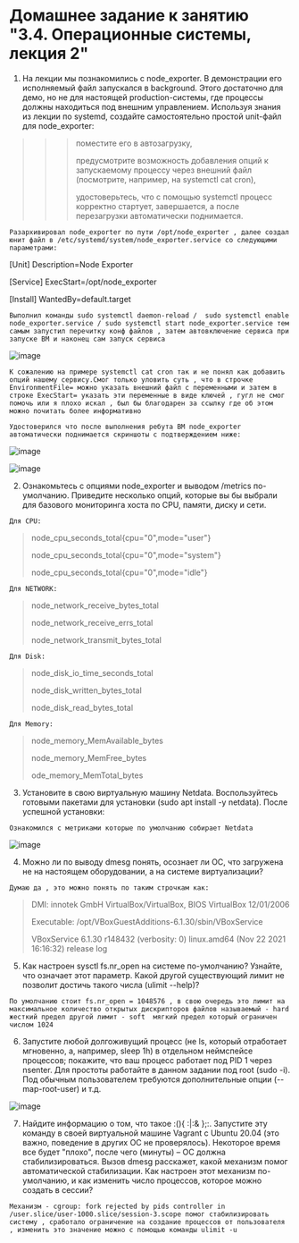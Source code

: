 # Домашнее задание к занятию "3.4. Операционные системы, лекция 2"

1. На лекции мы познакомились с node_exporter. В демонстрации его исполняемый файл запускался в background. Этого достаточно для демо, но не для настоящей production-системы, где процессы должны находиться под внешним управлением. Используя знания из лекции по systemd, создайте самостоятельно простой unit-файл для node_exporter:

>>> поместите его в автозагрузку,
>>> 
>>> предусмотрите возможность добавления опций к запускаемому процессу через внешний файл (посмотрите, например, на systemctl cat cron),
>>> 
>>> удостоверьтесь, что с помощью systemctl процесс корректно стартует, завершается, а после перезагрузки автоматически поднимается.

`Разархивировал node_exporter по пути /opt/node_exporter , далее создал юнит файл в /etc/systemd/system/node_exporter.service со следующими параметрами:`

[Unit]
Description=Node Exporter

[Service]
ExecStart=/opt/node_exporter

[Install]
WantedBy=default.target

`Выполнил команды sudo systemctl daemon-reload /  sudo systemctl enable node_exporter.service / sudo systemctl start node_exporter.service тем самым запустил перечитку конф файлов , затем автовключение сервиса при запуске ВМ и наконец сам запуск сервиса`

![image](https://user-images.githubusercontent.com/106814458/176315877-99c04968-efb6-471d-944e-4bc7ca379034.png)

`К сожалению на примере systemctl cat cron так и не понял как добавить опций нашему сервису.Смог только уловить суть , что в строчке EnvironmentFile= можно указать внешний файл с переменными и затем в строке ExecStart= указать эти переменные в виде ключей , гугл не смог помочь или я плохо искал , был бы благодарен за ссылку где об этом можно почитать более информативно`

`Удостоверился что после выполнения ребута ВМ node_exporter автоматически поднимается скриншоты с подтверждением ниже:`

![image](https://user-images.githubusercontent.com/106814458/176321014-59b4e8b6-6488-4c82-8644-948fa39d1eb1.png)

![image](https://user-images.githubusercontent.com/106814458/176321037-345481c0-6384-4f9a-a4fd-940723cb1804.png)

2. Ознакомьтесь с опциями node_exporter и выводом /metrics по-умолчанию. Приведите несколько опций, которые вы бы выбрали для базового мониторинга хоста по CPU, памяти, диску и сети.


`Для CPU:`
> node_cpu_seconds_total{cpu="0",mode="user"}
> 
> node_cpu_seconds_total{cpu="0",mode="system"}
> 
>node_cpu_seconds_total{cpu="0",mode="idle"}

`Для NETWORK:`

> node_network_receive_bytes_total
>
> node_network_receive_errs_total
>
> node_network_transmit_bytes_total

`Для Disk:`

> node_disk_io_time_seconds_total
>
> node_disk_written_bytes_total
>
> node_disk_read_bytes_total

`Для Memory:`

> node_memory_MemAvailable_bytes
>
> node_memory_MemFree_bytes
>
> ode_memory_MemTotal_bytes


3. Установите в свою виртуальную машину Netdata. Воспользуйтесь готовыми пакетами для установки (sudo apt install -y netdata). После успешной установки:

`Ознакомился с метриками которые по умолчанию собирает Netdata`

![image](https://user-images.githubusercontent.com/106814458/176325865-06d1f4c6-9d1a-42c4-9d13-04d025e1fd66.png)

4. Можно ли по выводу dmesg понять, осознает ли ОС, что загружена не на настоящем оборудовании, а на системе виртуализации?

`Думаю да , это можно понять по таким строчкам как:`

> DMI: innotek GmbH VirtualBox/VirtualBox, BIOS VirtualBox 12/01/2006
>  
> Executable: /opt/VBoxGuestAdditions-6.1.30/sbin/VBoxService
>
> VBoxService 6.1.30 r148432 (verbosity: 0) linux.amd64 (Nov 22 2021 16:16:32) release log

5. Как настроен sysctl fs.nr_open на системе по-умолчанию? Узнайте, что означает этот параметр. Какой другой существующий лимит не позволит достичь такого числа (ulimit --help)?

`По умолчанию стоит fs.nr_open = 1048576 , в свою очередь это лимит на максимальное количество открытых дискрипторов файлов называемый - hard	жесткий предел другой лимит - soft	мягкий предел который ограничен числом 1024`

6. Запустите любой долгоживущий процесс (не ls, который отработает мгновенно, а, например, sleep 1h) в отдельном неймспейсе процессов; покажите, что ваш процесс работает под PID 1 через nsenter. Для простоты работайте в данном задании под root (sudo -i). Под обычным пользователем требуются дополнительные опции (--map-root-user) и т.д.

![image](https://user-images.githubusercontent.com/106814458/176330386-8b0a05a3-8d5f-44a0-b83a-f54da3beb50e.png)


7. Найдите информацию о том, что такое :(){ :|:& };:. Запустите эту команду в своей виртуальной машине Vagrant с Ubuntu 20.04 (это важно, поведение в других ОС не проверялось). Некоторое время все будет "плохо", после чего (минуты) – ОС должна стабилизироваться. Вызов dmesg расскажет, какой механизм помог автоматической стабилизации. Как настроен этот механизм по-умолчанию, и как изменить число процессов, которое можно создать в сессии?

`Механизм - cgroup: fork rejected by pids controller in /user.slice/user-1000.slice/session-3.scope помог стабилизировать систему , сработало ограничение на создание процессов от пользователя , изменить это значение можно с помощью команды ulimit -u`




